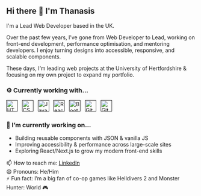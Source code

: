 
## Hi there 👋 I'm Thanasis
I'm a Lead Web Developer based in the UK.

Over the past few years, I’ve gone from Web Developer to Lead, working on front-end development, performance optimisation, and mentoring developers. I enjoy turning designs into accessible, responsive, and scalable components.

These days, I’m leading web projects at the University of Hertfordshire & focusing on my own project to expand my portfolio.

### ⚙️ Currently working with...

<a href="" target="_blank" title="HTML" rel="noreferrer"><img src="https://www.vectorlogo.zone/logos/w3_html5/w3_html5-icon.svg" alt="HTML" width="30" height="30"/></a>&nbsp;&nbsp;
<a href="" target="_blank" title="CSS" rel="noreferrer"><img src="https://www.vectorlogo.zone/logos/w3_css/w3_css-icon~old.svg" alt="CSS" width="30" height="30"/></a>&nbsp;&nbsp;
<a href="" target="_blank" title="JavaScript" rel="noreferrer"><img src="https://www.freepnglogos.com/uploads/javascript-png/javascript-vector-logo-yellow-png-transparent-javascript-vector-12.png" alt="JavaScript" width="30" height="30"/></a>&nbsp;&nbsp;
<a href="" target="_blank" title="ReactJS" rel="noreferrer"><img src="https://www.vectorlogo.zone/logos/reactjs/reactjs-icon.svg" alt="ReactJS" width="30" height="30"/></a>&nbsp;&nbsp;
<a href="" target="_blank" title="Bootstrap" rel="noreferrer"><img src="https://upload.vectorlogo.zone/logos/getbootstrap/images/987f8f6c-263a-47b1-a85d-853cfca215d9.svg" alt="Bootstrap" width="30" height="30"/></a>&nbsp;&nbsp;
<a href="" target="_blank" title="Git" rel="noreferrer"><img src="https://www.vectorlogo.zone/logos/git-scm/git-scm-icon.svg" alt="Git" width="30" height="30"/></a>&nbsp;&nbsp;
<a href="" target="_blank" title="GitHub" rel="noreferrer"><img src="https://www.vectorlogo.zone/logos/github/github-tile.svg" alt="GitHub" width="30" height="30"/></a>&nbsp;&nbsp;

### 🔭 I’m currently working on...
- Building reusable components with JSON & vanilla JS
- Improving accessibility & performance across large-scale sites
- Exploring React/Next.js to grow my modern front-end skills

📫 How to reach me: [LinkedIn](https://www.linkedin.com/in/thanasis-theodorou-cy/)  
😄 Pronouns: He/Him  
⚡ Fun fact: I’m a big fan of co-op games like Helldivers 2 and Monster Hunter: World 🎮 
